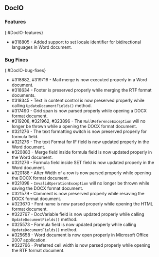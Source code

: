 ## DocIO

### Features
{:#DocIO-features}

* \#318805 - Added support to set locale identifier for bidirectional languages in Word document.

### Bug Fixes
{:#DocIO-bug-fixes}

* \#318882, \#319716 - Mail merge is now executed properly in a Word document.
* \#318634 - Footer is preserved properly while merging the RTF format documents.
* \#318345 - Text in content control is now preserved properly while calling `UpdateDocumentFields()` method.
* \#317490 - Grid span is now parsed properly while opening a DOCX format document.
* \#319208, \#321962, \#323896 - The `NullReferenceException` will no longer be thrown while a opening the DOCX format document.
* \#321276 - The text formatting switch is now preserved properly for formula field.
* \#321276 - The text Format for IF field is now updated properly in the Word document.
* \#320883 - Merge field inside formula field is now updated properly in the Word document.
* \#321276 - Formula field inside SET field is now updated properly in the Word document.
* \#320188 - After Width of a row is now parsed properly while opening the DOCX format document.
* \#321098 - `InvalidOperationException` will no longer be thrown while saving the DOCX format document.
* \#321579 - Comment is now preserved properly while resaving the DOCX format document.
* \#323670 - Font name is now parsed properly while opening the HTML format document.
* \#322767 - DocVariable field is now updated properly while calling `UpdateDocumentFields()` method.
* \#325573 - Formula field is now updated properly while calling `UpdateDocumentFields()` method.
* \#325658 - Word document is now open properly in Microsoft Office 2007 application.
* \#322766 - Preferred cell width is now parsed properly while opening the RTF format document.